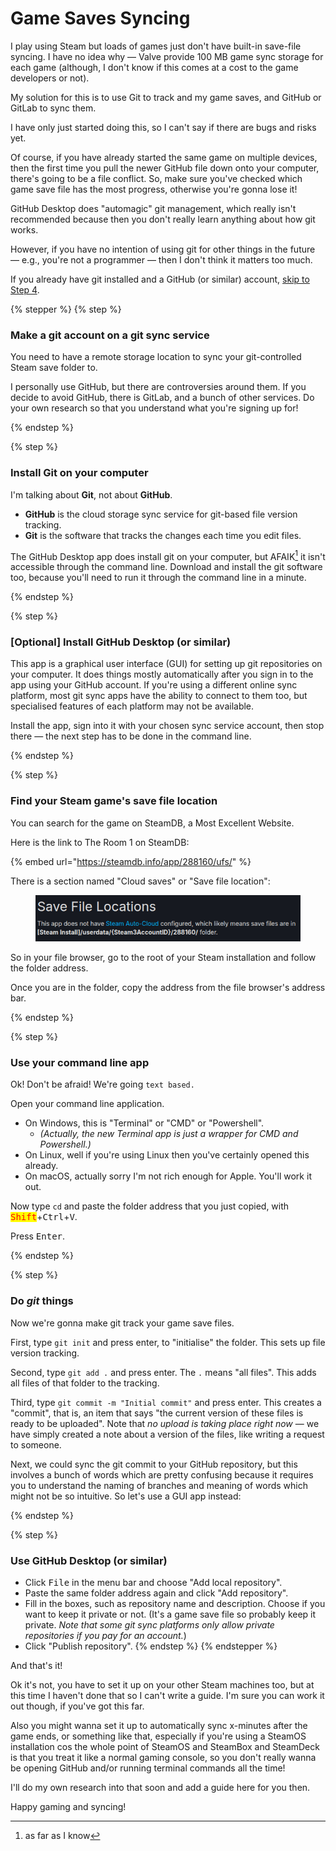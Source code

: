 # Game Saves Syncing

I play using Steam but loads of games just don't have built-in save-file syncing. I have no idea why — Valve provide 100 MB game sync storage for each game (although, I don't know if this comes at a cost to the game developers or not).

My solution for this is to use Git to track and my game saves, and GitHub or GitLab to sync them.

I have only just started doing this, so I can't say if there are bugs and risks yet.

Of course, if you have already started the same game on multiple devices, then the first time you pull the newer GitHub file down onto your computer, there's going to be a file conflict. So, make sure you've checked which game save file has the most progress, otherwise you're gonna lose it!



GitHub Desktop does "automagic" git management, which really isn't recommended because then you don't really learn anything about how git works.

However, if you have no intention of using git for other things in the future — e.g., you're not a programmer — then I don't think it matters too much.

If you already have git installed and a GitHub (or similar) account, [skip to Step 4](game-saves-syncing.md#find-your-steam-games-save-file-location).

{% stepper %}
{% step %}
### Make a git account on a git sync service

You need to have a remote storage location to sync your git-controlled Steam save folder to.

I personally use GitHub, but there are controversies around them. If you decide to avoid GitHub, there is GitLab, and a bunch of other services. Do your own research so that you understand what you're signing up for!


{% endstep %}

{% step %}
### Install Git on your computer

I'm talking about **Git**, not about **GitHub**.

* **GitHub** is the cloud storage sync service for git-based file version tracking.
* **Git** is the software that tracks the changes each time you edit files.

The GitHub Desktop app does install git on your computer, but AFAIK[^1] it isn't accessible through the command line. Download and install the git software too, because you'll need to run it through the command line in a minute.


{% endstep %}

{% step %}
### \[Optional] Install GitHub Desktop (or similar)

This app is a graphical user interface (GUI) for setting up git repositories on your computer. It does things mostly automatically after you sign in to the app using your GitHub account. If you're using a different online sync platform, most git sync apps have the ability to connect to them too, but specialised features of each platform may not be available.

Install the app, sign into it with your chosen sync service account, then stop there — the next step has to be done in the command line.


{% endstep %}

{% step %}
### Find your Steam game's save file location

You can search for the game on SteamDB, a Most Excellent Website.

Here is the link to The Room 1 on SteamDB:

{% embed url="https://steamdb.info/app/288160/ufs/" %}

There is a section named "Cloud saves" or "Save file location":

<figure><img src="../.gitbook/assets/image.png" alt=""><figcaption></figcaption></figure>

So in your file browser, go to the root of your Steam installation and follow the folder address.

Once you are in the folder, copy the address from the file browser's address bar.


{% endstep %}

{% step %}
### Use your command line app

Ok! Don't be afraid! We're going `text based.`  &#x20;

Open your command line application.

* On Windows, this is "Terminal" or "CMD" or "Powershell".
  * _(Actually, the new Terminal app is just a wrapper for CMD and Powershell.)_
* On Linux, well if you're using Linux then you've certainly opened this already.
* On macOS, actually sorry I'm not rich enough for Apple. You'll work it out.



Now type `cd` and paste the folder address that you just copied, with <kbd><mark style="color:red;">Shift<mark style="color:red;"></kbd>+<kbd>Ctrl</kbd>+<kbd>V</kbd>.&#x20;

Press <kbd>Enter</kbd>.


{% endstep %}

{% step %}
### Do _git_ things

Now we're gonna make git track your game save files.

First, type `git init` and press enter, to "initialise" the folder. This sets up file version tracking.

Second, type `git add .` and press enter. The `.` means "all files". This adds all files of that folder to the tracking.

Third, type `git commit -m "Initial commit"` and press enter. This creates a "commit", that is, an item that says "the current version of these files is ready to be uploaded". Note that _no upload is taking place right now_ — we have simply created a note about a version of the files, like writing a request to someone.

Next, we could sync the git commit to your GitHub repository, but this involves a bunch of words which are pretty confusing because it requires you to understand the naming of branches and meaning of words which might not be so intuitive. So let's use a GUI app instead:


{% endstep %}

{% step %}
### Use GitHub Desktop (or similar)

* Click <kbd>File</kbd> in the menu bar and choose "Add local repository".
* Paste the same folder address again and click "Add repository".
* Fill in the boxes, such as repository name and description. Choose if you want to keep it private or not. (It's a game save file so probably keep it private. _Note that some git sync platforms only allow private repositories if you pay for an account._)
* Click "Publish repository".
{% endstep %}
{% endstepper %}

And that's it!&#x20;

Ok it's not, you have to set it up on your other Steam machines too, but at this time I haven't done that so I can't write a guide. I'm sure you can work it out though, if you've got this far.

Also you might wanna set it up to automatically sync x-minutes after the game ends, or something like that, especially if you're using a SteamOS installation cos the whole point of SteamOS and SteamBox and SteamDeck is that you treat it like a normal gaming console, so you don't really wanna be opening GitHub and/or running terminal commands all the time!

I'll do my own research into that soon and add a guide here for you then.

Happy gaming and syncing!

[^1]: as far as I know
